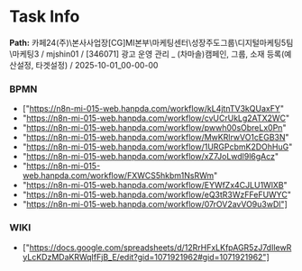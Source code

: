# Task Info

**Path:** 카페24(주)\본사사업장\[CG]MI본부\마케팅센터\성장주도그룹\디지털마케팅5팀\마케팅3 / mjshin01 / [346071] 광고 운영 관리 _ (차마솔)캠페인, 그룹, 소재 등록(예산설정, 타겟설정) / 2025-10-01_00-00-00

### BPMN
- ["https://n8n-mi-015-web.hanpda.com/workflow/kL4jtnTV3kQUaxFY"
- "https://n8n-mi-015-web.hanpda.com/workflow/cvUCrUkLg2ATX2WC"
- "https://n8n-mi-015-web.hanpda.com/workflow/pwwh00sObreLx0Pn"
- "https://n8n-mi-015-web.hanpda.com/workflow/MwKRlrwVO1cEGB3N"
- "https://n8n-mi-015-web.hanpda.com/workflow/1URGPcbmK2DOhHuG"
- "https://n8n-mi-015-web.hanpda.com/workflow/xZ7JoLwdl9l6gAcz"
- "https://n8n-mi-015-web.hanpda.com/workflow/FXWCS5hkbm1NsRWm"
- "https://n8n-mi-015-web.hanpda.com/workflow/EYWfZx4CJLU1WlXB"
- "https://n8n-mi-015-web.hanpda.com/workflow/eQ3tR3WzFFeFUWYC"
- "https://n8n-mi-015-web.hanpda.com/workflow/07rOV2avVO9u3wDl"]

### WIKI
- ["https://docs.google.com/spreadsheets/d/12RrHFxLKfpAGR5zJ7dIlewRyLcKDzMDaKRWqIfFjB_E/edit?gid=1071921962#gid=1071921962"]

